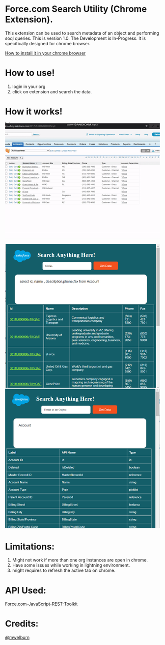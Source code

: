 # Force.com Search Utility (Chrome Extension).

This extension can be used to search metadata of an object and performing soql queries. 
This is version 1.0. The Development is In-Progress. It is specifically designed for chrome browser.

[How to install it in your chrome browser](https://blog.hunter.io/how-to-install-a-chrome-extension-without-using-the-chrome-web-store-31902c780034)

# How to use!
  
  1. login in your org.
  2. click on extension and search the data.

# How it works!

![Demo](https://github.com/vimaltiwari2612/SalesforceChromeExtension/blob/master/Demo.gif)

![SOQL](https://github.com/vimaltiwari2612/SalesforceChromeExtension/blob/master/screenshot%201.png)
![screenshot](https://github.com/vimaltiwari2612/SalesforceChromeExtension/blob/master/screenshot%202.png)

# Limitations:

1. Might not work if more than one org instances are open in chrome.
2. Have some issues while working in lightning environment.
3. might requires to refresh the active tab on chrome. 

# API Used:
[Force.com-JavaScript-REST-Toolkit](https://github.com/developerforce/Force.com-JavaScript-REST-Toolkit)

# Credits: 
[@mwelburn](https://github.com/mwelburn/Chrome-Extension-Force-SOQL-Popup)
